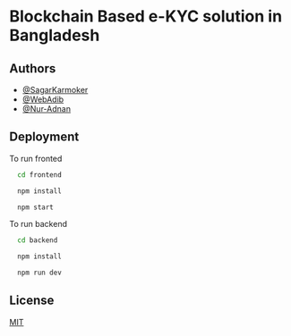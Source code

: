 
# Blockchain Based e-KYC solution in Bangladesh


## Authors

- [@SagarKarmoker](https://www.github.com/SagarKarmoker)
- [@WebAdib](https://github.com/WebAdib)
- [@Nur-Adnan](https://github.com/Nur-Adnan)


## Deployment

To run fronted

```bash
  cd frontend
```
```bash
  npm install
```
```bash
  npm start
```


To run backend

```bash
  cd backend
```
```bash
  npm install
```
```bash
  npm run dev
```


## License

[MIT](https://choosealicense.com/licenses/mit/)



